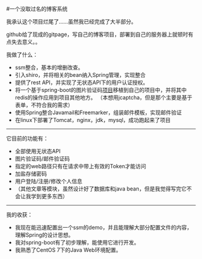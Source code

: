 #一个没取过名的博客系统

我承认这个项目烂尾了……虽然我已经完成了大半部分。

github给了现成的gitpage，写自己的博客项目，部署到自己的服务器上就顿时有点失去意义。。

我做了什么：

+ ssm整合，基本的增删改查。
+ 引入shiro，并将相关的bean纳入Spring管理，实现整合
+ 提供了rest API，并实现了无状态API下的用户认证授权。
+ 将一个基于spring-boot的图片验证码[项目](https://github.com/lianggzone/captcha)移植到自己的项目中，并将其中redis的操作应用到项目其他地方。
（本想用jcaptcha，但是那个主要是基于表单，不符合我的需求）
+ 使用Spring整合Javamail和Freemarker，组装邮件模板，实现邮件验证
+ 在linux下部署了Tomcat，nginx，jdk，mysql，成功跑起来了项目
----
它目前的功能有：
+ 全部使用无状态API
+ 图片验证码/邮件验证码
+ 指定的web路径只有在请求中带上有效的Token才能访问
+ 加盐存储密码
+ 用户登陆/注册/修改个人信息
+ （其他文章等模块，虽然设计好了数据库和java bean，但是我觉得写完它不会让我学到更多东西）
----
我的收获：
+ 我现在能迅速配置出一个ssm的demo，并且能理解大部分配置文件的内容，理解Spring的设计思想。
+ 我对spring-boot有了初步理解，能使用它进行开发。
+ 我熟悉了CentOS 7下的Java Web环境配置。
